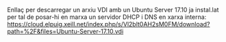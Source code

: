 Enllaç per descarregar un arxiu VDI amb un Ubuntu Server 17.10 ja instal.lat per tal de posar-hi en marxa un servidor DHCP i DNS en xarxa interna: https://cloud.elpuig.xeill.net/index.php/s/Vl2blt0AH2sM0FM/download?path=%2F&files=Ubuntu-Server-17.10.vdi
